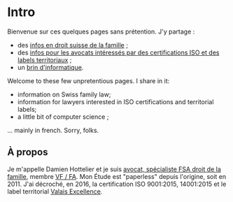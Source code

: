 # Intro

Bienvenue sur ces quelques pages sans prétention. J'y partage :

* des [infos en droit suisse de la famille](droit-de-la-famille-praticiens/introduction-droit-de-la-famille.md) ;
* des [infos pour les avocats intéressés par des certifications ISO et des labels territoriaux](qualite-and-environnement/untitled.md) ;
* un [brin d'informatique](informatique/introduction-informatique.md).

Welcome to these few unpretentious pages. I share in it: 

* information on Swiss family law; 
* information for lawyers interested in ISO certifications and territorial labels; 
* a little bit of computer science ;

... mainly in french. Sorry, folks.

## À propos

Je m'appelle Damien Hottelier et je suis [avocat, spécialiste FSA droit de la famille](https://www.hottelier.com), membre [VF / FA](https://www.scheidung-divorce.ch). Mon Étude est "paperless" depuis l'origine, soit en 2011. J'ai décroché, en 2016, la certification ISO 9001:2015, 14001:2015 et le label territorial [Valais Excellence](http://www.valais-excellence.ch/fr/). 

